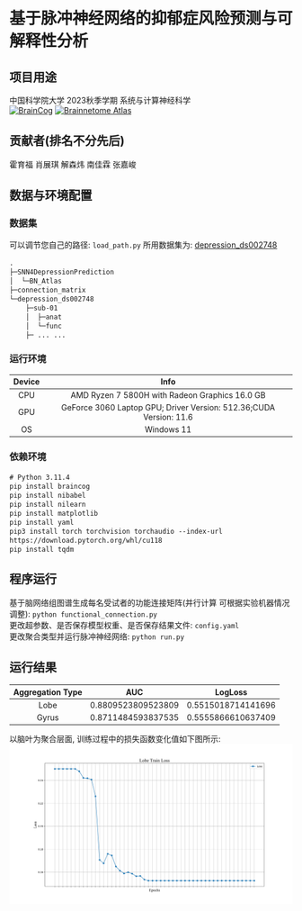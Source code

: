 # 基于脉冲神经网络的抑郁症风险预测与可解释性分析
## 项目用途
中国科学院大学 2023秋季学期 系统与计算神经科学<br>
[![BrainCog](https://img.shields.io/badge/SNN-BrainCog-brightgreen.svg)](https://www.brain-cog.network/)
[![Brainnetome Atlas](https://img.shields.io/badge/Atlas-Brainnetome-blue.svg)](https://atlas.brainnetome.org/)

## 贡献者(排名不分先后)
霍育福 肖展琪 解森炜 南佳霖 张嘉峻

## 数据与环境配置
### 数据集
可以调节您自己的路径: `load_path.py`
所用数据集为: [depression_ds002748](https://openneuro.org/datasets/ds002748/versions/1.0.5)
```shell
.
├─SNN4DepressionPrediction
│  └─BN_Atlas
├─connection_matrix
└─depression_ds002748
    ├─sub-01
    │  ├─anat
    │  └─func
    ├─ ... ...
```

### 运行环境
|Device|Info|
|:-:|:-:|
|CPU|AMD Ryzen 7 5800H with Radeon Graphics 16.0 GB|
|GPU|GeForce 3060 Laptop GPU; Driver Version: 512.36;CUDA Version: 11.6|
|OS|Windows 11 |

### 依赖环境
```shell
# Python 3.11.4
pip install braincog
pip install nibabel
pip install nilearn
pip install matplotlib
pip install yaml
pip3 install torch torchvision torchaudio --index-url https://download.pytorch.org/whl/cu118
pip install tqdm
```

## 程序运行
基于脑网络组图谱生成每名受试者的功能连接矩阵(并行计算 可根据实验机器情况调整): `python functional_connection.py`<br>
更改超参数、是否保存模型权重、是否保存结果文件: `config.yaml`<br>
更改聚合类型并运行脉冲神经网络: `python run.py`<br>

## 运行结果
|Aggregation Type|AUC|LogLoss|
|:-:|:-:|:-:|
|Lobe|0.8809523809523809|0.5515018714141696|
|Gyrus|0.8711484593837535|0.5555866610637409|
以脑叶为聚合层面, 训练过程中的损失函数变化值如下图所示:
![Lobe Train Loss](./Figs/LobeTrainLoss.svg)
